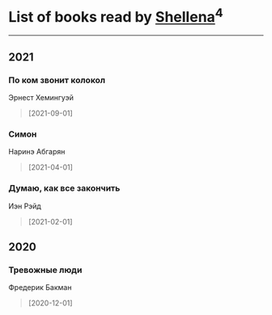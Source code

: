 # List of books read by [Shellena](https://my.mail.ru/mail/e-burkova/)<sup>4</sup>
---

## 2021

### По ком звонит колокол
Эрнест Хемингуэй
> [2021-09-01] 


### Симон
Наринэ Абгарян
> [2021-04-01] 


### Думаю, как все закончить
Иэн Рэйд
> [2021-02-01] 



## 2020

### Тревожные люди
Фредерик Бакман
> [2020-12-01] 



